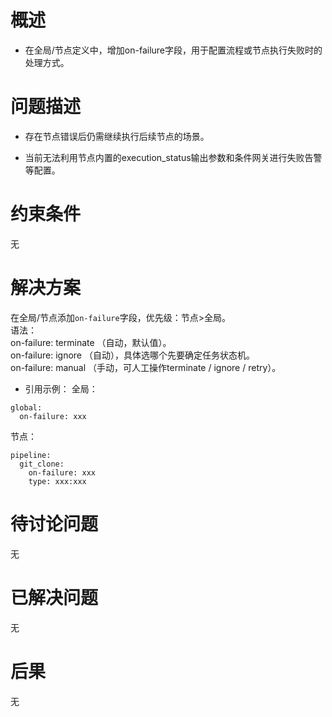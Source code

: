 # 概述

* 在全局/节点定义中，增加on-failure字段，用于配置流程或节点执行失败时的处理方式。

# 问题描述

* 存在节点错误后仍需继续执行后续节点的场景。

* 当前无法利用节点内置的execution_status输出参数和条件网关进行失败告警等配置。

# 约束条件

无  

# 解决方案
  
在全局/节点添加`on-failure`字段，优先级：节点>全局。  
语法：  
on-failure: terminate （自动，默认值）。  
on-failure: ignore （自动），具体选哪个先要确定任务状态机。  
on-failure: manual （手动，可人工操作terminate / ignore / retry）。   

* 引用示例：
全局：  
```
global:
  on-failure: xxx
```
节点：  
```
pipeline:
  git_clone:
    on-failure: xxx
    type: xxx:xxx
```

# 待讨论问题

无

# 已解决问题

无

# 后果

无
